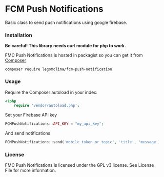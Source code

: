 # FCM Push Notifications
Basic class to send push notifications using google firebase.

### Installation
**Be careful! This library needs curl module for php to work.**

FMC Push Notifications is hosted in packagist so you can get it from [Composer](https://getcomposer.org/ "Composer")

```
composer require legomolina/fcm-push-notification
```

### Usage
Require the Composer autoload in your index:

```php
<?php
    require 'vendor/autoload.php';
```

Set your Firebase API key

```php
FCMPushNotifications::API_KEY = "my_api_key";
```

And send notifications

```php
FCMPushNotifications::send('mobile_token_or_topic', 'title', 'message');
```

### License
FMC Push Notifications is licensed under the GPL v3 license. See License File for more information.
